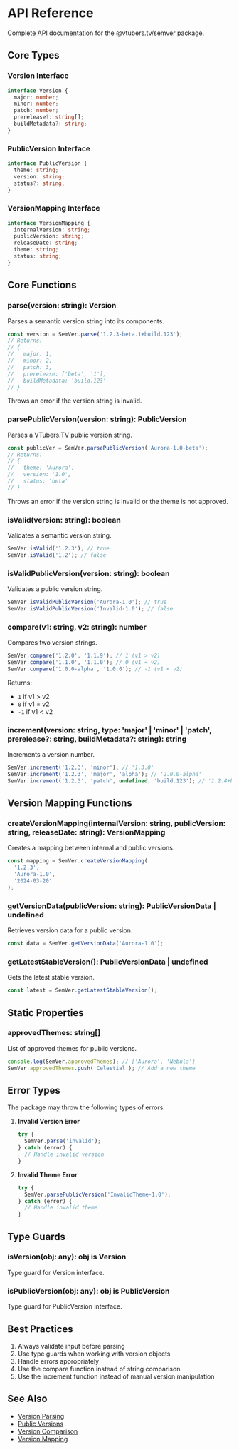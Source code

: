 # API Reference

Complete API documentation for the @vtubers.tv/semver package.

## Core Types

### Version Interface

```typescript
interface Version {
  major: number;
  minor: number;
  patch: number;
  prerelease?: string[];
  buildMetadata?: string;
}
```

### PublicVersion Interface

```typescript
interface PublicVersion {
  theme: string;
  version: string;
  status?: string;
}
```

### VersionMapping Interface

```typescript
interface VersionMapping {
  internalVersion: string;
  publicVersion: string;
  releaseDate: string;
  theme: string;
  status: string;
}
```

## Core Functions

### parse(version: string): Version

Parses a semantic version string into its components.

```typescript
const version = SemVer.parse('1.2.3-beta.1+build.123');
// Returns:
// {
//   major: 1,
//   minor: 2,
//   patch: 3,
//   prerelease: ['beta', '1'],
//   buildMetadata: 'build.123'
// }
```

Throws an error if the version string is invalid.

### parsePublicVersion(version: string): PublicVersion

Parses a VTubers.TV public version string.

```typescript
const publicVer = SemVer.parsePublicVersion('Aurora-1.0-beta');
// Returns:
// {
//   theme: 'Aurora',
//   version: '1.0',
//   status: 'beta'
// }
```

Throws an error if the version string is invalid or the theme is not approved.

### isValid(version: string): boolean

Validates a semantic version string.

```typescript
SemVer.isValid('1.2.3'); // true
SemVer.isValid('1.2'); // false
```

### isValidPublicVersion(version: string): boolean

Validates a public version string.

```typescript
SemVer.isValidPublicVersion('Aurora-1.0'); // true
SemVer.isValidPublicVersion('Invalid-1.0'); // false
```

### compare(v1: string, v2: string): number

Compares two version strings.

```typescript
SemVer.compare('1.2.0', '1.1.9'); // 1 (v1 > v2)
SemVer.compare('1.1.0', '1.1.0'); // 0 (v1 = v2)
SemVer.compare('1.0.0-alpha', '1.0.0'); // -1 (v1 < v2)
```

Returns:
- `1` if v1 > v2
- `0` if v1 = v2
- `-1` if v1 < v2

### increment(version: string, type: 'major' | 'minor' | 'patch', prerelease?: string, buildMetadata?: string): string

Increments a version number.

```typescript
SemVer.increment('1.2.3', 'minor'); // '1.3.0'
SemVer.increment('1.2.3', 'major', 'alpha'); // '2.0.0-alpha'
SemVer.increment('1.2.3', 'patch', undefined, 'build.123'); // '1.2.4+build.123'
```

## Version Mapping Functions

### createVersionMapping(internalVersion: string, publicVersion: string, releaseDate: string): VersionMapping

Creates a mapping between internal and public versions.

```typescript
const mapping = SemVer.createVersionMapping(
  '1.2.3',
  'Aurora-1.0',
  '2024-03-20'
);
```

### getVersionData(publicVersion: string): PublicVersionData | undefined

Retrieves version data for a public version.

```typescript
const data = SemVer.getVersionData('Aurora-1.0');
```

### getLatestStableVersion(): PublicVersionData | undefined

Gets the latest stable version.

```typescript
const latest = SemVer.getLatestStableVersion();
```

## Static Properties

### approvedThemes: string[]

List of approved themes for public versions.

```typescript
console.log(SemVer.approvedThemes); // ['Aurora', 'Nebula']
SemVer.approvedThemes.push('Celestial'); // Add a new theme
```

## Error Types

The package may throw the following types of errors:

1. **Invalid Version Error**
   ```typescript
   try {
     SemVer.parse('invalid');
   } catch (error) {
     // Handle invalid version
   }
   ```

2. **Invalid Theme Error**
   ```typescript
   try {
     SemVer.parsePublicVersion('InvalidTheme-1.0');
   } catch (error) {
     // Handle invalid theme
   }
   ```

## Type Guards

### isVersion(obj: any): obj is Version

Type guard for Version interface.

### isPublicVersion(obj: any): obj is PublicVersion

Type guard for PublicVersion interface.

## Best Practices

1. Always validate input before parsing
2. Use type guards when working with version objects
3. Handle errors appropriately
4. Use the compare function instead of string comparison
5. Use the increment function instead of manual version manipulation

## See Also

- [Version Parsing](./version-parsing.md)
- [Public Versions](./public-versions.md)
- [Version Comparison](./version-comparison.md)
- [Version Mapping](./version-mapping.md) 